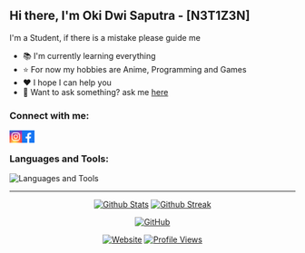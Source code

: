 ## Hi there, I'm Oki Dwi Saputra - [N3T1Z3N]

I'm a Student, if there is a mistake please guide me

- 📚 I'm currently learning everything
- ⭐️ For now my hobbies are Anime, Programming and Games
- ❤️ I hope I can help you
- 💬 Want to ask something? ask me [here](allowskyy@gmail.com)

### Connect with me:


[<img align="left" width="22" alt="lutfilahdzaky on Instagram" src="https://raw.githubusercontent.com/edent/SuperTinyIcons/master/images/svg/instagram.svg">](https://instagram.com/__allofsky__)
[<img align="left" width="22" alt="lutfilahdzaky on Facebook" src="https://raw.githubusercontent.com/edent/SuperTinyIcons/master/images/svg/facebook.svg">](https://facebook.com/okidwi0810)
<br>

### Languages and Tools:

![Languages and Tools](https://skillicons.dev/icons?i=php,html,css,kotlin,java,js,ts,py,cpp,git,github,vscode,androidstudio,nodejs)
<br>

---

<p align="center">
    <a href="https://github.com/owskysec"><img width="48%" alt="Github Stats" src="https://github-readme-stats.vercel.app/api?username=owskysec&theme=dracula&show_icons=true&hide_border=true"></a>
    <a href="https://github.com/owskysec"><img width="48%" alt="Github Streak" src="https://github-readme-streak-stats.herokuapp.com?user=owskysec&theme=dracula&hide_border=true"></a>
</p>
<p align="center">
    <a href="https://github.com/owskysec?tab=followers"><img alt="GitHub" src="https://img.shields.io/github/followers/owskysec?label=GitHub&logo=GitHub&style=for-the-badge"></a>
</p>
<p align="center">
    <a href="https://st45t.rf.gd"><img alt="Website" src="https://img.shields.io/website?down_message=Offline&label=st45t.rf.gd&style=flat-square&up_message=Online&url=https://st45t.rf.gd"></a>
    <a href="https://github.com/owskysec"><img alt="Profile Views" src="https://komarev.com/ghpvc/?username=owskysec&style=flat-square"></a>
</p>


